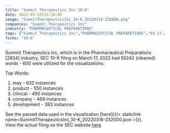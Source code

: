 ```yaml
---
title: "Summit Therapeutics Inc 10-K"
date: 2022-03-18T23:20:00
image: "SummitTherapeuticsInc_10-K_20220318-232000.png"
companies: "Summit Therapeutics Inc"
industry: "PHARMACEUTICAL PREPARATIONS"
tags: ["Summit Therapeutics Inc","PHARMACEUTICAL PREPARATIONS","03-17-2022","10-K"]
forms: "10-K"
---
```

Summit Therapeutics Inc, which is in the Pharmaceutical Preparations [2834] industry, SEC 10-K filing on March 17, 2022 had 55242 (cleaned) words - 600 were utilized for the visualizations.

Top Words:
1. may - 632 instances
2. product - 550 instances
3. clinical - 490 instances
4. company - 469 instances
5. development - 383 instances


See the parsed data used in the visualization [here]({{< staticlink name=SummitTherapeuticsInc_10-K_20220318-232000.json >}}).  
View the actual filing on the SEC website [here](https://www.sec.gov/Archives/edgar/data/1599298/0001599298-22-000032.txt)